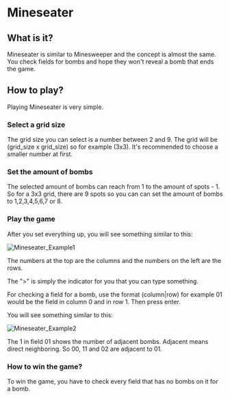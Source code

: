 # Mineseater

## What is it?
Mineseater is similar to Minesweeper and the concept is almost the same. You check fields for bombs and hope they won't reveal a bomb that ends the game.

## How to play?
Playing Mineseater is very simple.

### Select a grid size
The grid size you can select is a number between 2 and 9. The grid will be (grid_size x grid_size) so for example (3x3). It's recommended to choose a smaller number at first.

### Set the amount of bombs
The selected amount of bombs can reach from 1 to the amount of spots - 1. So for a 3x3 grid, there are 9 spots so you can can set the amount of bombs to 1,2,3,4,5,6,7 or 8.

### Play the game
After you set everything up, you will see something similar to this:

![Mineseater_Example1](https://github.com/Kopernikus73/Mineseater/assets/128999240/5e959406-f042-40df-99f7-8f71d96a8957)

The numbers at the top are the columns and the numbers on the left are the rows.

The ">" is simply the indicator for you that you can type something. 

For checking a field for a bomb, use the format (column|row) for example 01 would be the field in column 0 and in row 1. Then press enter.


You will see something similar to this:

![Mineseater_Example2](https://github.com/Kopernikus73/Mineseater/assets/128999240/620efffa-b3f7-486e-b548-873916a29582)

The 1 in field 01 shows the number of adjacent bombs. Adjacent means direct neighboring. So 00, 11 and 02 are adjacent to 01.

### How to win the game?
To win the game, you have to check every field that has no bombs on it for a bomb.